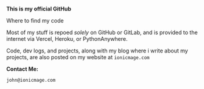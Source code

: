 **This is my official GitHub**

Where to find my code

Most of my stuff is repoed *solely* on GitHub or GitLab, and is provided to the internet via Vercel, Heroku, or PythonAnywhere. 

Code, dev logs, and projects, along with my blog where i write about my projects, are also posted on my website at ```ionicmage.com```

**Contact Me:**

```john@ionicmage.com```
